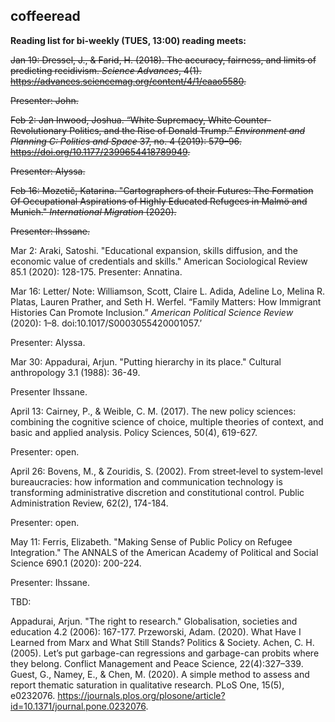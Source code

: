 ## coffeeread

**Reading list for bi-weekly (TUES, 13:00) reading meets:**

~~Jan 19: Dressel, J., & Farid, H. (2018). The accuracy, fairness, and limits of predicting recidivism. _Science Advances_, 4(1). https://advances.sciencemag.org/content/4/1/eaao5580.~~

~~Presenter: John.~~

~~Feb 2: Jan Inwood, Joshua. “White Supremacy, White Counter-Revolutionary Politics, and the Rise of Donald Trump.” _Environment and Planning C: Politics and Space_ 37, no. 4 (2019): 579–96. https://doi.org/10.1177/2399654418789949.~~

~~Presenter: Alyssa.~~

~~Feb 16: Mozetič, Katarina. "Cartographers of their Futures: The Formation Of Occupational Aspirations of Highly Educated Refugees in Malmö and Munich." _International Migration_ (2020).~~

~~Presenter: Ihssane.~~


Mar 2: Araki, Satoshi. "Educational expansion, skills diffusion, and the economic value of credentials and skills." American Sociological Review 85.1 (2020): 128-175.
Presenter: Annatina.


Mar 16: Letter/ Note: Williamson, Scott, Claire L. Adida, Adeline Lo, Melina R. Platas, Lauren Prather, and Seth H. Werfel. “Family Matters: How Immigrant Histories Can Promote Inclusion.” _American Political Science Review_ (2020): 1–8. doi:10.1017/S0003055420001057.’

Presenter: Alyssa.


Mar 30: Appadurai, Arjun. "Putting hierarchy in its place." Cultural anthropology 3.1 (1988): 36-49.

Presenter Ihssane.


April 13: Cairney, P., & Weible, C. M. (2017). The new policy sciences: combining the cognitive science of choice, multiple theories of context, and basic and applied analysis. Policy Sciences, 50(4), 619-627.

Presenter: open. 


April 26: Bovens, M., & Zouridis, S. (2002). From street‐level to system‐level bureaucracies: how information and communication technology is transforming administrative discretion and constitutional control. Public Administration Review, 62(2), 174-184.

Presenter: open. 


May 11: Ferris, Elizabeth. "Making Sense of Public Policy on Refugee Integration." The ANNALS of the American Academy of Political and Social Science 690.1 (2020): 200-224.

Presenter: Ihssane.


TBD:

Appadurai, Arjun. "The right to research." Globalisation, societies and education 4.2 (2006): 167-177.
Przeworski, Adam. (2020). What Have I Learned from Marx and What Still Stands? Politics & Society.
Achen, C. H. (2005). Let’s put garbage-can regressions and garbage-can probits where they belong. Conflict Management and Peace Science, 22(4):327–339.
Guest, G., Namey, E., & Chen, M. (2020). A simple method to assess and report thematic saturation in qualitative research. PLoS One, 15(5), e0232076. https://journals.plos.org/plosone/article?id=10.1371/journal.pone.0232076.
